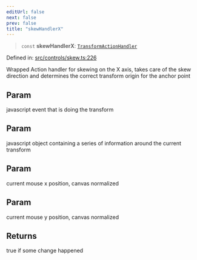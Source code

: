 ```yaml
---
editUrl: false
next: false
prev: false
title: "skewHandlerX"
---
```


> `const` **skewHandlerX**: [`TransformActionHandler`](/api/type-aliases/transformactionhandler/)

Defined in: [src/controls/skew.ts:226](https://github.com/fabricjs/fabric.js/blob/fea1b29b7495d9634e300bd4bfa43de097745805/src/controls/skew.ts#L226)

Wrapped Action handler for skewing on the X axis, takes care of the
skew direction and determines the correct transform origin for the anchor point

## Param

javascript event that is doing the transform

## Param

javascript object containing a series of information around the current transform

## Param

current mouse x position, canvas normalized

## Param

current mouse y position, canvas normalized

## Returns

true if some change happened
